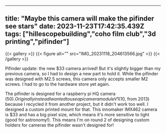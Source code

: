 
---
title: "Maybe this camera will make the pifinder see stars"
date: 2023-11-23T17:42:35.439Z
tags: ["hillescopebuilding","coho film club","3d printing","pifinder"]
---
{{< gallery >}}
{{< figure alt="" src="IMG_20231118_204613566.jpg" >}}
{{< /gallery >}}

Pifinder update: the new $33 camera arrived! But it's slightly bigger than my previous camera, so I had to design a new part to hold it. While the pifinder was designed with M2.5 screws, this camera only accepts smaller M2 screws. I had to go to the hardware store yet again.

The pifinder is designed for a raspberry pi HQ camera ($50). Originally instead I wanted to use a pi camera module V1 ($10, from 2013) because I recycled it from another project, but it didn't work too well. I designed a custom printed mount for that. This innomaker IMX462 camera is $33 and has a big pixel size, which means it's more sensitive to light (good for astronomy!). This means I'm on round 2 of designing custom holders for cameras the pifinder wasn't designed for!

